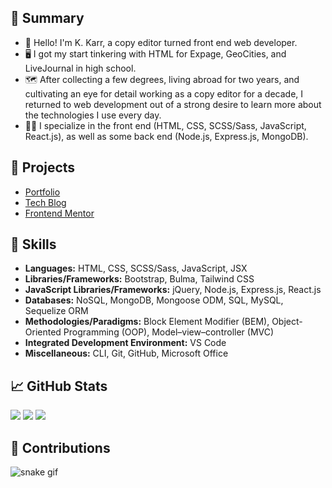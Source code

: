 ## 📝 Summary

- 👋 Hello! I'm K. Karr, a copy editor turned front end web developer.
- 🖥️ I got my start tinkering with HTML for Expage, GeoCities, and LiveJournal in high school.
- 🗺️ After collecting a few degrees, living abroad for two years, and cultivating an eye for detail working as a copy editor for a decade, I returned to web development out of a strong desire to learn more about the technologies I use every day.
- 🐱‍💻 I specialize in the front end (HTML, CSS, SCSS/Sass, JavaScript, React.js), as well as some back end (Node.js, Express.js, MongoDB).

## 📁 Projects

- [Portfolio](https://kkarrwrites.carrd.co/)
- [Tech Blog](https://gist.github.com/kkarrwrites)
- [Frontend Mentor](https://www.frontendmentor.io/profile/kkarrwrites)

## 🎨 Skills

- **Languages:** HTML, CSS, SCSS/Sass, JavaScript, JSX
- **Libraries/Frameworks:** Bootstrap, Bulma, Tailwind CSS
- **JavaScript Libraries/Frameworks:** jQuery, Node.js, Express.js, React.js
- **Databases:** NoSQL, MongoDB, Mongoose ODM, SQL, MySQL, Sequelize ORM
- **Methodologies/Paradigms:** Block Element Modifier (BEM), Object-Oriented Programming (OOP), Model–view–controller (MVC)
- **Integrated Development Environment:** VS Code
- **Miscellaneous:** CLI, Git, GitHub, Microsoft Office

## 📈 GitHub Stats

<img src="https://github-readme-stats.vercel.app/api/top-langs?username=kkarrwrites&layout=compact"/>
<img src="https://github-readme-stats.vercel.app/api?username=kkarrwrites&show_icons=true"/>
<img src="https://github-readme-streak-stats.herokuapp.com/?user=kkarrwrites"/>

## 🐍 Contributions

![snake gif](https://github.com/kkarrwrites/kkarrwrites/blob/output/github-contribution-grid-snake.gif)
